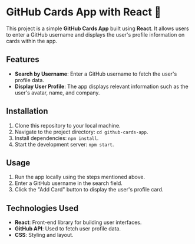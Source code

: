 # GitHub Cards App with React 🚀

This project is a simple **GitHub Cards App** built using **React**. It allows users to enter a GitHub username and displays the user's profile information on cards within the app.

## Features

- **Search by Username**: Enter a GitHub username to fetch the user's profile data.
- **Display User Profile**: The app displays relevant information such as the user's avatar, name, and company.

## Installation

1. Clone this repository to your local machine.
2. Navigate to the project directory: `cd github-cards-app`.
3. Install dependencies: `npm install`.
4. Start the development server: `npm start`.

## Usage

1. Run the app locally using the steps mentioned above.
2. Enter a GitHub username in the search field.
3. Click the "Add Card" button to display the user's profile card.

## Technologies Used

- **React**: Front-end library for building user interfaces.
- **GitHub API**: Used to fetch user profile data.
- **CSS**: Styling and layout.